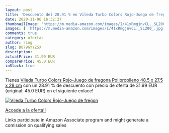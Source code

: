 ```yaml
---
layout: post
title: 'Descuento del 28.91 % en Vileda Turbo Colors Rojo-Juego de fregon'
date: 2020-11-06 16:32:27
thumbnailImage: 'https://m.media-amazon.com/images/I/41xRmgjnvCL._SL200_.jpg'
images: [ 'https://m.media-amazon.com/images/I/41xRmgjnvCL._SL200_.jpg' ]
comments: true
category: ofertas
author: ring
slug: B079GYYZSX
description:
actualPrice: 31.99 EUR
comparePrice: 45.0 EUR
inStock: true
---
```


Tienes [Vileda Turbo Colors Rojo-Juego de fregona  Polipropileno  48.5 x 27.5 x 28 cm](https://www.amazon.es/dp/B079GYYZSX/?tag=tolees-21) con un 28.91 % de descuento con precio de oferta de 31.99 EUR (original: 45.0 EUR) en el siguiente enlace!

[![Vileda Turbo Colors Rojo-Juego de fregon](https://m.media-amazon.com/images/I/41xRmgjnvCL._SL200_.jpg)](https://www.amazon.es/dp/B079GYYZSX/?tag=tolees-21)

[Accede a la oferta!!](https://www.amazon.es/dp/B079GYYZSX/?tag=tolees-21)

Links participate in Amazon Associate program and might generate a comission on qualifying sales


